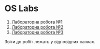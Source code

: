 # OS Labs

1. [Лабораторна робота №1](https://github.com/doctorblinch/OS_Lab/tree/master/Lab%20%231)
1. [Лабораторна робота №2](https://github.com/doctorblinch/OS_Lab/tree/master/Lab%20%232)
1. [Лабораторна робота №3](https://github.com/doctorblinch/OS_Lab/tree/master/Lab%20%233)

Звіти до робіт лежать у відповідних папках.
